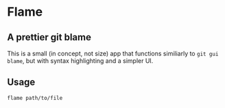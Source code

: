 # Flame
## A prettier git blame

This is a small (in concept, not size) app that functions similiarly to `git gui blame`, but with syntax highlighting
and a simpler UI.

## Usage

`flame path/to/file`
